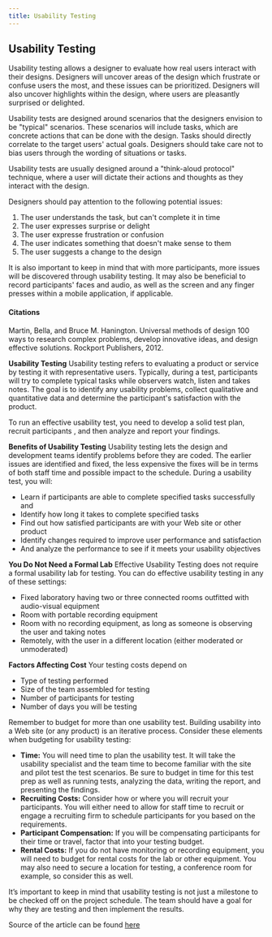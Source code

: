```yaml
---
title: Usability Testing
---
```

## Usability Testing

Usability testing allows a designer to evaluate how real users interact with their designs. Designers will uncover areas of the design which frustrate or confuse users the most, and these issues can be prioritized. Designers will also uncover highlights within the design, where users are pleasantly surprised or delighted.

Usability tests are designed around scenarios that the designers envision to be "typical" scenarios. These scenarios will include tasks, which are concrete actions that can be done with the design. Tasks should directly correlate to the target users' actual goals. Designers should take care not to bias users through the wording of situations or tasks.

Usability tests are usually designed around a "think-aloud protocol" technique, where a user will dictate their actions and thoughts as they interact with the design.

Designers should pay attention to the following potential issues:

1) The user understands the task, but can't complete it in time
2) The user expresses surprise or delight
3) The user expresse frustration or confusion
4) The user indicates something that doesn't make sense to them
5) The user suggests a change to the design

It is also important to keep in mind that with more participants, more issues will be discovered through usability testing. It may also be beneficial to record participants' faces and audio, as well as the screen and any finger presses within a mobile application, if applicable.

#### Citations
Martin, Bella, and Bruce M. Hanington. Universal methods of design 100 ways to research complex problems, develop innovative ideas, and design effective solutions. Rockport Publishers, 2012.

<strong>Usability Testing</strong>
Usability testing refers to evaluating a product or service by testing it with representative users. Typically, during a test, participants will try to complete typical tasks while observers watch, listen and takes notes.  The goal is to identify any usability problems, collect qualitative and quantitative data and determine the participant's satisfaction with the product.

To run an effective usability test, you need to develop a solid test plan, recruit participants , and then analyze and report your findings.

<strong>Benefits of Usability Testing</strong>
Usability testing lets the design and development teams identify problems before they are coded. The earlier issues are identified and fixed, the less expensive the fixes will be in terms of both staff time and possible impact to the schedule.  During a usability test, you will:
<ul>
  <li>Learn if participants are able to complete specified tasks successfully and</li>
  <li>Identify how long it takes to complete specified tasks</li>
  <li>Find out how satisfied participants are with your Web site or other product</li>
  <li>Identify changes required to improve user performance and satisfaction</li>
  <li>And analyze the performance to see if it meets your usability objectives</li>
</ul>
<strong>You Do Not Need a Formal Lab</strong>
Effective Usability Testing does not require a formal usability lab for testing. You can do effective usability testing in any of these settings:
<ul>
  <li>Fixed laboratory having two or three connected rooms outfitted with audio-visual equipment</li>
  <li>Room with portable recording equipment</li>
  <li>Room with no recording equipment, as long as someone is observing the user and taking notes</li>
  <li>Remotely, with the user in a different location (either moderated or unmoderated)</li>
</ul>

<strong>Factors Affecting Cost</strong>
Your testing costs depend on 
<ul>
  <li>Type of testing performed</li>
  <li>Size of the team assembled for testing</li>
  <li>Number of participants for testing</li>
  <li>Number of days you will be testing</li>
</ul>  
Remember to budget for more than one usability test. Building usability into a Web site (or any product) is an iterative process.   Consider these elements when budgeting for usability testing:
<ul>
  <li><strong>Time:</strong>  You will need time to plan the usability test. It will take the usability specialist and the team time to become familiar with the site and pilot test the test scenarios. Be sure to budget in time for this test prep as well as running tests, analyzing the data, writing the report, and presenting the findings.</li>
  <li><strong>Recruiting Costs:</strong>  Consider how or where you will recruit your participants.  You will either need to allow for staff time to recruit or engage a recruiting firm to schedule participants for you based on the requirements.</li>
  <li><strong>Participant Compensation:</strong> If you will be compensating participants for their time or travel, factor that into your testing budget. </li>
  <li><strong>Rental Costs:</strong>  If you do not have monitoring or recording equipment, you will need to budget for rental costs for the lab or other equipment. You may also need to secure a location for testing, a conference room for example, so consider this as well.</li>
</ul>
It’s important to keep in mind that usability testing is not just a milestone to be checked off on the project schedule. The team should have a goal for why they are testing and then implement the results.



Source of the article can be found <a href="https://www.usability.gov/how-to-and-tools/methods/usability-testing.html" terget="_blank">here</a>
